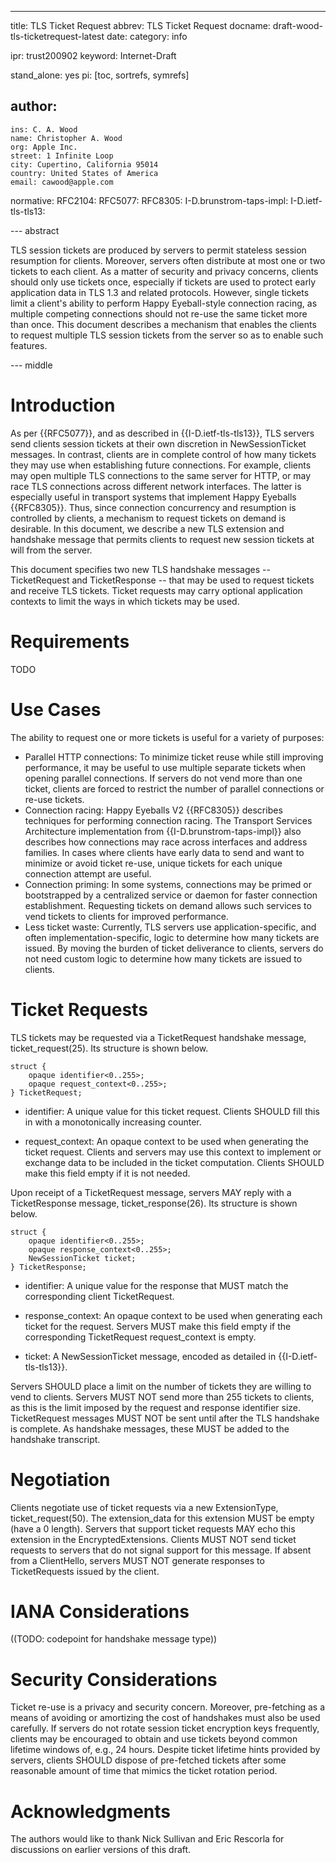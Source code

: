 ---
title: TLS Ticket Request
abbrev: TLS Ticket Request
docname: draft-wood-tls-ticketrequest-latest
date:
category: info

ipr: trust200902
keyword: Internet-Draft

stand_alone: yes
pi: [toc, sortrefs, symrefs]

author:
  -
    ins: C. A. Wood
    name: Christopher A. Wood
    org: Apple Inc.
    street: 1 Infinite Loop
    city: Cupertino, California 95014
    country: United States of America
    email: cawood@apple.com

normative:
  RFC2104:
  RFC5077:
  RFC8305:
  I-D.brunstrom-taps-impl:
  I-D.ietf-tls-tls13:

--- abstract

TLS session tickets are produced by servers to permit stateless session resumption for clients. 
Moreover, servers often distribute at most one or two tickets to each client. As a matter
of security and privacy concerns, clients should only use tickets once, especially if 
tickets are used to protect early application data in TLS 1.3 and related protocols. 
However, single tickets limit a client's ability to perform Happy Eyeball-style connection racing, 
as multiple competing connections should not re-use the same ticket more than once. 
This document describes a mechanism that enables the clients to request multiple TLS 
session tickets from the server so as to enable such features.

--- middle

# Introduction

As per {{RFC5077}}, and as described in {{I-D.ietf-tls-tls13}}, 
TLS servers send clients session tickets at their own discretion in NewSessionTicket messages. 
In contrast, clients are in complete control of how many tickets they may use when establishing 
future connections. For example, clients may open multiple TLS connections to the same server
for HTTP, or may race TLS connections across different network interfaces. 
The latter is especially useful in transport systems that implement Happy Eyeballs {{RFC8305}}.
Thus, since connection concurrency and resumption is controlled by clients, a mechanism to request 
tickets on demand is desirable. In this document, we describe a new TLS extension and handshake 
message that permits clients to request new session tickets at will from the server.

This document specifies two new  TLS handshake messages -- TicketRequest and TicketResponse -- 
that may be used to request tickets and receive TLS tickets. Ticket requests may carry optional 
application contexts to limit the ways in which tickets may be used.

# Requirements

TODO

# Use Cases

The ability to request one or more tickets is useful for a variety of purposes:

- Parallel HTTP connections: To minimize ticket reuse while still improving performance, it may
be useful to use multiple separate tickets when opening parallel connections. If servers do not
vend more than one ticket, clients are forced to restrict the number of parallel connections
or re-use tickets. 
- Connection racing: Happy Eyeballs V2 {{RFC8305}} describes techniques for performing connection
racing. The Transport Services Architecture implementation from {{I-D.brunstrom-taps-impl}} also describes how 
connections may race across interfaces and address families. In cases where clients have early
data to send and want to minimize or avoid ticket re-use, unique tickets for each unique
connection attempt are useful.
- Connection priming: In some systems, connections may be primed or bootstrapped by a centralized
service or daemon for faster connection establishment. Requesting tickets on demand allows such
services to vend tickets to clients for improved performance.
- Less ticket waste: Currently, TLS servers use application-specific, and often implementation-specific,
logic to determine how many tickets are issued. By moving the burden of ticket deliverance to clients,
servers do not need custom logic to determine how many tickets are issued to clients.

# Ticket Requests

TLS tickets may be requested via a TicketRequest handshake message, ticket_request(25). 
Its structure is shown below.

~~~
struct {
    opaque identifier<0..255>;
    opaque request_context<0..255>;
} TicketRequest;
~~~

- identifier: A unique value for this ticket request. Clients SHOULD fill this in with
a monotonically increasing counter.

- request_context: An opaque context to be used when generating the ticket request.
Clients and servers may use this context to implement or exchange data to be included in the
ticket computation. Clients SHOULD make this field empty if it is not needed.

Upon receipt of a TicketRequest message, servers MAY reply with a TicketResponse message,
ticket_response(26). Its structure is shown below.

~~~
struct {
    opaque identifier<0..255>;
    opaque response_context<0..255>;
    NewSessionTicket ticket;
} TicketResponse;
~~~

- identifier: A unique value for the response that MUST match the corresponding client
TicketRequest.

- response_context: An opaque context to be used when generating each ticket for the request.
Servers MUST make this field empty if the corresponding TicketRequest request_context is empty.

- ticket: A NewSessionTicket message, encoded as detailed in {{I-D.ietf-tls-tls13}}. 

Servers SHOULD place a limit on the number of tickets they are willing to vend to clients. Servers
MUST NOT send more than 255 tickets to clients, as this is the limit imposed by the request and 
response identifier size. TicketRequest messages MUST NOT be sent until after the TLS handshake 
is complete. As handshake messages, these MUST be added to the handshake transcript.

# Negotiation 

Clients negotiate use of ticket requests via a new ExtensionType, ticket_request(50). 
The extension_data for this extension MUST be empty (have a 0 length). Servers that support ticket 
requests MAY echo this extension in the EncryptedExtensions. Clients MUST NOT send ticket requests to servers
that do not signal support for this message. If absent from a ClientHello, servers MUST NOT generate 
responses to TicketRequests issued by the client.

# IANA Considerations

((TODO: codepoint for handshake message type))

# Security Considerations

Ticket re-use is a privacy and security concern. Moreover, pre-fetching as a means of
avoiding or amortizing the cost of handshakes must also be used carefully. If servers
do not rotate session ticket encryption keys frequently, clients may be encouraged to obtain
and use tickets beyond common lifetime windows of, e.g., 24 hours. Despite ticket lifetime
hints provided by servers, clients SHOULD dispose of pre-fetched tickets after some reasonable
amount of time that mimics the ticket rotation period. 

# Acknowledgments

The authors would like to thank Nick Sullivan and Eric Rescorla for discussions on earlier 
versions of this draft.
